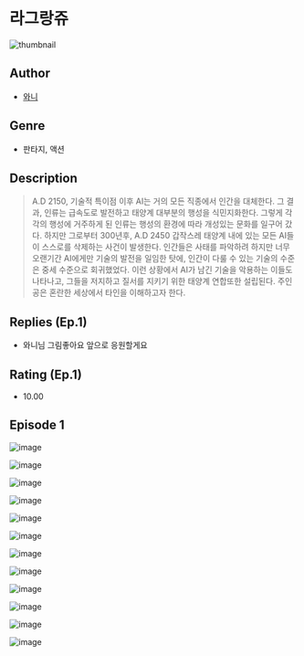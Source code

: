 # 라그랑쥬
![thumbnail](https://image-comic.pstatic.net/user_contents_data/challenge_comic/2023/05/23/364402/upload_3978988760471987513_480x623.jpeg)

## Author
- [와니](https://comic.naver.com/artistTitle?id=364402)

## Genre
- 판타지, 액션

## Description
> A.D 2150, 기술적 특이점 이후 AI는 거의 모든 직종에서 인간을 대체한다. 그 결과, 인류는 급속도로 발전하고 태양계 대부분의 행성을 식민지화한다. 그렇게 각각의 행성에 거주하게 된 인류는 행성의 환경에 따라 개성있는 문화를 일구어 갔다. 하지만 그로부터 300년후, A.D 2450 갑작스레 태양계 내에 있는 모든 AI들이 스스로를 삭제하는 사건이 발생한다. 인간들은 사태를 파악하려 하지만 너무 오랜기간 AI에게만 기술의 발전을 일임한 탓에, 인간이 다룰 수 있는 기술의 수준은 중세 수준으로 회귀했었다. 이런 상황에서 AI가 남긴 기술을 악용하는 이들도 나타나고, 그들을 저지하고 질서를 지키기 위한 태양계 연합또한 설립된다. 주인공은 혼란한 세상에서 타인을 이해하고자 한다.

## Replies (Ep.1)
- 와니님 그림좋아요 앞으로 응원할게요

## Rating (Ep.1)
- 10.00

## Episode 1
![image](https://image-comic.pstatic.net/user_contents_data/challenge_comic/2023/05/23/364402/upload_3618136955582756402.jpeg)

![image](https://image-comic.pstatic.net/user_contents_data/challenge_comic/2023/05/23/364402/upload_7364055226961375793.jpeg)

![image](https://image-comic.pstatic.net/user_contents_data/challenge_comic/2023/05/23/364402/upload_7148392824415215971.jpeg)

![image](https://image-comic.pstatic.net/user_contents_data/challenge_comic/2023/05/23/364402/upload_4120901837213742389.jpeg)

![image](https://image-comic.pstatic.net/user_contents_data/challenge_comic/2023/05/23/364402/upload_3846747400311104868.jpeg)

![image](https://image-comic.pstatic.net/user_contents_data/challenge_comic/2023/05/23/364402/upload_3545233626750149943.jpeg)

![image](https://image-comic.pstatic.net/user_contents_data/challenge_comic/2023/05/23/364402/upload_7162242250567803958.jpeg)

![image](https://image-comic.pstatic.net/user_contents_data/challenge_comic/2023/05/23/364402/upload_7377794921827623526.jpeg)

![image](https://image-comic.pstatic.net/user_contents_data/challenge_comic/2023/05/23/364402/upload_3763101868597786721.jpeg)

![image](https://image-comic.pstatic.net/user_contents_data/challenge_comic/2023/05/23/364402/upload_3702580329936073060.jpeg)

![image](https://image-comic.pstatic.net/user_contents_data/challenge_comic/2023/05/23/364402/upload_7377237279667992162.jpeg)

![image](https://image-comic.pstatic.net/user_contents_data/challenge_comic/2023/05/23/364402/upload_7089898804948121649.jpeg)
